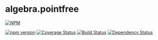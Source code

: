 # algebra.pointfree

[![NPM](https://nodei.co/npm/algebra.pointfree.png?downloads=true&downloadRank=true&stars=true)](https://npmjs.com/package/algebra.pointfree)

[![npm version](https://badge.fury.io/js/algebra.pointfree.svg)](http://badge.fury.io/js/algebra.pointfree)
[![Coverage Status](https://coveralls.io/repos/reaganthomas/algebra.pointfree/badge.svg?branch=master&service=github)](https://coveralls.io/github/reaganthomas/algebra.pointfree?branch=master)
[![Build Status](https://travis-ci.org/reaganthomas/algebra.pointfree.svg)](https://travis-ci.org/reaganthomas/algebra.pointfree)
[![Dependency Status](https://david-dm.org/reaganthomas/algebra.pointfree.svg)](https://david-dm.org/reaganthomas/algebra.pointfree)
